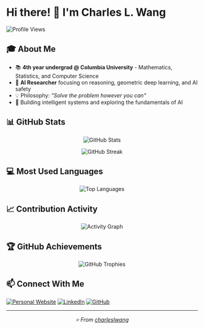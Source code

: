 # Hi there! 👋 I'm Charles L. Wang

![Profile Views](https://komarev.com/ghpvc/?username=charleslwang&color=blue&style=flat-square)

## 🎓 About Me
- 📚 **4th year undergrad @ Columbia University** - Mathematics, Statistics, and Computer Science
- 🔬 **AI Researcher** focusing on reasoning, geometric deep learning, and AI safety
- 💡 Philosophy: *"Solve the problem however you can"*
- 🚀 Building intelligent systems and exploring the fundamentals of AI

## 📊 GitHub Stats

<div align="center">

![GitHub Stats](https://github-readme-stats.vercel.app/api?username=charleslwang&show_icons=true&theme=github_dark&include_all_commits=true&count_private=true&hide_border=true)

![GitHub Streak](https://streak-stats.demolab.com/?user=charleslwang&theme=github-dark-blue&hide_border=true)

</div>

## 💻 Most Used Languages

<div align="center">

![Top Languages](https://github-readme-stats.vercel.app/api/top-langs/?username=charleslwang&layout=compact&theme=github_dark&hide_border=true&langs_count=8)

</div>

## 📈 Contribution Activity

<div align="center">

![Activity Graph](https://github-readme-activity-graph.vercel.app/graph?username=charleslwang&theme=github-compact&hide_border=true&area=true)

</div>

## 🏆 GitHub Achievements

<div align="center">

![GitHub Trophies](https://github-profile-trophy.vercel.app/?username=charleslwang&theme=github-dark&no-frame=true&column=7)

</div>

## 📫 Connect With Me

[![Personal Website](https://img.shields.io/badge/Website-000000?style=for-the-badge&logo=About.me&logoColor=white)](https://charleslwang.github.io/)
[![LinkedIn](https://img.shields.io/badge/LinkedIn-0077B5?style=for-the-badge&logo=linkedin&logoColor=white)](https://linkedin.com/in/charles-l-wang)
[![GitHub](https://img.shields.io/badge/GitHub-100000?style=for-the-badge&logo=github&logoColor=white)](https://github.com/charleslwang)

---

<div align="center">
  <i>⭐️ From <a href="https://github.com/charleslwang">charleslwang</a></i>
</div>
